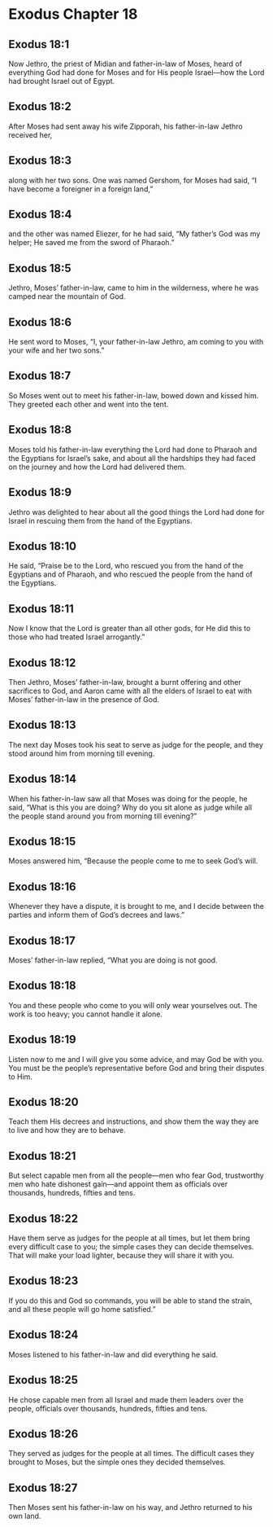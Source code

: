 # Exodus Chapter 18

## Exodus 18:1
Now Jethro, the priest of Midian and father-in-law of Moses, heard of everything God had done for Moses and for His people Israel—how the Lord had brought Israel out of Egypt.

## Exodus 18:2
After Moses had sent away his wife Zipporah, his father-in-law Jethro received her,

## Exodus 18:3
along with her two sons. One was named Gershom, for Moses had said, “I have become a foreigner in a foreign land,”

## Exodus 18:4
and the other was named Eliezer, for he had said, “My father’s God was my helper; He saved me from the sword of Pharaoh.”

## Exodus 18:5
Jethro, Moses’ father-in-law, came to him in the wilderness, where he was camped near the mountain of God.

## Exodus 18:6
He sent word to Moses, “I, your father-in-law Jethro, am coming to you with your wife and her two sons.”

## Exodus 18:7
So Moses went out to meet his father-in-law, bowed down and kissed him. They greeted each other and went into the tent.

## Exodus 18:8
Moses told his father-in-law everything the Lord had done to Pharaoh and the Egyptians for Israel’s sake, and about all the hardships they had faced on the journey and how the Lord had delivered them.

## Exodus 18:9
Jethro was delighted to hear about all the good things the Lord had done for Israel in rescuing them from the hand of the Egyptians.

## Exodus 18:10
He said, “Praise be to the Lord, who rescued you from the hand of the Egyptians and of Pharaoh, and who rescued the people from the hand of the Egyptians.

## Exodus 18:11
Now I know that the Lord is greater than all other gods, for He did this to those who had treated Israel arrogantly.”

## Exodus 18:12
Then Jethro, Moses’ father-in-law, brought a burnt offering and other sacrifices to God, and Aaron came with all the elders of Israel to eat with Moses’ father-in-law in the presence of God.

## Exodus 18:13
The next day Moses took his seat to serve as judge for the people, and they stood around him from morning till evening.

## Exodus 18:14
When his father-in-law saw all that Moses was doing for the people, he said, “What is this you are doing? Why do you sit alone as judge while all the people stand around you from morning till evening?”

## Exodus 18:15
Moses answered him, “Because the people come to me to seek God’s will.

## Exodus 18:16
Whenever they have a dispute, it is brought to me, and I decide between the parties and inform them of God’s decrees and laws.”

## Exodus 18:17
Moses’ father-in-law replied, “What you are doing is not good.

## Exodus 18:18
You and these people who come to you will only wear yourselves out. The work is too heavy; you cannot handle it alone.

## Exodus 18:19
Listen now to me and I will give you some advice, and may God be with you. You must be the people’s representative before God and bring their disputes to Him.

## Exodus 18:20
Teach them His decrees and instructions, and show them the way they are to live and how they are to behave.

## Exodus 18:21
But select capable men from all the people—men who fear God, trustworthy men who hate dishonest gain—and appoint them as officials over thousands, hundreds, fifties and tens.

## Exodus 18:22
Have them serve as judges for the people at all times, but let them bring every difficult case to you; the simple cases they can decide themselves. That will make your load lighter, because they will share it with you.

## Exodus 18:23
If you do this and God so commands, you will be able to stand the strain, and all these people will go home satisfied.”

## Exodus 18:24
Moses listened to his father-in-law and did everything he said.

## Exodus 18:25
He chose capable men from all Israel and made them leaders over the people, officials over thousands, hundreds, fifties and tens.

## Exodus 18:26
They served as judges for the people at all times. The difficult cases they brought to Moses, but the simple ones they decided themselves.

## Exodus 18:27
Then Moses sent his father-in-law on his way, and Jethro returned to his own land.

